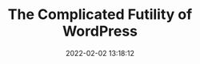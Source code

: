 ---
date: 2022-02-02 13:18:12
link:
  source: pocket
  source_url: https://getpocket.com
  text: The Complicated Futility of WordPress
  url: https://coderjerk.com/the-complicated-futility-of-wordpress/
source: pocket
syndicated:
- type: pocket
  url: https://coderjerk.com/the-complicated-futility-of-wordpress/
- type: mastodon
  url: https://mastodon.technology/users/roytang/statuses/108975084245551571
- type: twitter
  url: https://twitter.com/roytang/status/1568639703649521664/
title: The Complicated Futility of WordPress
---
